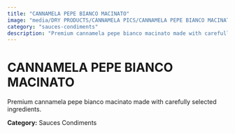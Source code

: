 ```yaml
---
title: "CANNAMELA PEPE BIANCO MACINATO"
image: "media/DRY PRODUCTS/CANNAMELA PICS/CANNAMELA PEPE BIANCO MACINATO.png"
category: "sauces-condiments"
description: "Premium cannamela pepe bianco macinato made with carefully selected ingredients."
---
```


# CANNAMELA PEPE BIANCO MACINATO

Premium cannamela pepe bianco macinato made with carefully selected ingredients.

**Category:** Sauces Condiments
